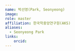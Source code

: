 ```yaml
---
name: 박선영(Park, Seonyeong)
image: 
role: master
affiliation: 한국학중앙연구원(AKS)
aliases:
  - Seonyeong Park
links:
    orcid: 
---
```

